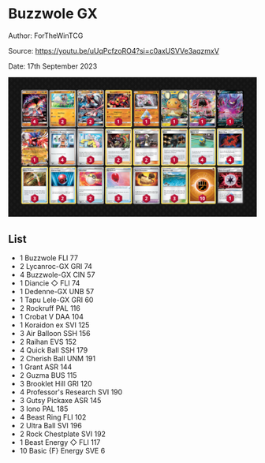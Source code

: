 # Buzzwole GX

Author: ForTheWinTCG

Source: <https://youtu.be/uUqPcfzoRO4?si=c0axUSVVe3aqzmxV>

Date: 17th September 2023

![decklist](../../images/OBF/Buzzwole%20GX/1-%20Buzzwole%20GX.png)

## List

* 1 Buzzwole FLI 77
* 2 Lycanroc-GX GRI 74
* 4 Buzzwole-GX CIN 57
* 1 Diancie ◇ FLI 74
* 1 Dedenne-GX UNB 57
* 1 Tapu Lele-GX GRI 60
* 2 Rockruff PAL 116
* 1 Crobat V DAA 104
* 1 Koraidon ex SVI 125
* 3 Air Balloon SSH 156
* 2 Raihan EVS 152
* 4 Quick Ball SSH 179
* 2 Cherish Ball UNM 191
* 1 Grant ASR 144
* 2 Guzma BUS 115
* 3 Brooklet Hill GRI 120
* 4 Professor's Research SVI 190
* 3 Gutsy Pickaxe ASR 145
* 3 Iono PAL 185
* 4 Beast Ring FLI 102
* 2 Ultra Ball SVI 196
* 2 Rock Chestplate SVI 192
* 1 Beast Energy ◇ FLI 117
* 10 Basic {F} Energy SVE 6
